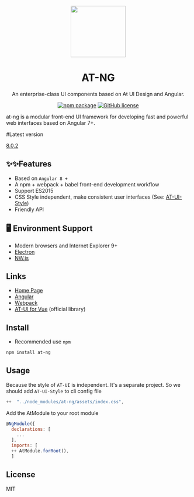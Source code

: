 <p align="center">
  <a style="text-align: center" href="https://at.aotu.io/">
  <img style="max-width:100%; display: inline-block!important; vertical-align: middle;" width=150 height=140 src="http://storage.360buyimg.com/mtd/home/logo-at1502718221686.svg">
  </a>
</p>

<h1 align="center">
AT-NG
</h1>

<div align="center">

An enterprise-class UI components based on At UI Design and Angular.

[![npm package](https://img.shields.io/badge/version-8.0.2-green.svg)](https://www.npmjs.org/package/at-ng)
[![GitHub license](https://img.shields.io/github/license/mashape/apistatus.svg?style=flat-square)](https://github.com/NG-ZORRO/ng-zorro-antd/blob/master/LICENSE)

</div>
at-ng is a modular front-end UI framework for developing fast and powerful web interfaces based on Angular 7+.


#Latest version

[8.0.2 ](http://ng-at.thunderjava.com/)


## ✨✨Features

- Based on `Angular 8 +`
- A npm + webpack + babel front-end development workflow
- Support ES2015
- CSS Style independent, make consistent user interfaces (See: [AT-UI-Style](https://github.com/at-ui/at-ui-style))
- Friendly API

## 🖥 Environment Support

- Modern browsers and Internet Explorer 9+
- [Electron](http://electron.atom.io/)
- [NW.js](http://nwjs.io)

## Links

- [Home Page](http://ng-at.thunderjava.com)
- [Angular](https://angular.io/)
- [Webpack](https://webpack.js.org/)
- [AT-UI for Vue](https://github.com/AT-UI/at-ui) (official library)

## Install

- Recommended use `npm`

```bash
npm install at-ng
```


## Usage

Because the style of `AT-UI` is independent. It's a separate project. So we should add `AT-UI-Style` to
cli config file

```js
++  "../node_modules/at-ng/assets/index.css",
```

Add the AtModule to your root module

```js
@NgModule({
  declarations: [
	...
  ],
  imports: [
  ++ AtModule.forRoot(),
  ]

```

## License

MIT


